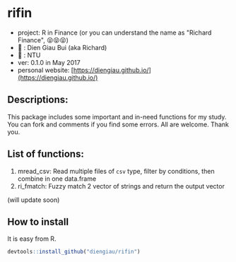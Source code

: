 # rifin
- project: R in Finance (or you can understand the name as "Richard Finance", :stuck_out_tongue_closed_eyes::stuck_out_tongue_closed_eyes::stuck_out_tongue_closed_eyes:)
- :boy: : Dien Giau Bui (aka Richard)
- :office: : NTU
- ver: 0.1.0 in May 2017
- personal website: [https://diengiau.github.io/](https://diengiau.github.io/)


## Descriptions:
This package includes some important and in-need functions for my study. You can fork and comments if you find some errors. All are welcome. Thank you.

## List of functions:
1. mread_csv: Read multiple files of `csv` type, filter by conditions, then combine in one data.frame
2. ri_fmatch: Fuzzy match 2 vector of strings and return the output vector

(will update soon)

## How to install
It is easy from R.
```r
devtools::install_github("diengiau/rifin")
```
